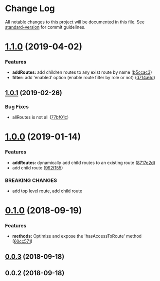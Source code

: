 # Change Log

All notable changes to this project will be documented in this file. See [standard-version](https://github.com/conventional-changelog/standard-version) for commit guidelines.

<a name="1.1.0"></a>
# [1.1.0](https://github.com/neikvon/vue-role-manager/compare/v1.0.1...v1.1.0) (2019-04-02)


### Features

* **addRoutes:** add children routes to any exist route by name ([b5ccac3](https://github.com/neikvon/vue-role-manager/commit/b5ccac3))
* **filter:** add 'enabled' option (enable route filter by role or not) ([d714a6d](https://github.com/neikvon/vue-role-manager/commit/d714a6d))



<a name="1.0.1"></a>
## [1.0.1](https://github.com/neikvon/vue-role-manager/compare/v1.0.0...v1.0.1) (2019-02-26)


### Bug Fixes

* allRoutes is not all ([77bf01c](https://github.com/neikvon/vue-role-manager/commit/77bf01c))



<a name="1.0.0"></a>
# [1.0.0](https://github.com/neikvon/vue-role-manager/compare/v0.1.0...v1.0.0) (2019-01-14)


### Features

* **addRoutes:** dynamically add child routes to an existing route ([8717e2d](https://github.com/neikvon/vue-role-manager/commit/8717e2d))
* add child route ([992f155](https://github.com/neikvon/vue-role-manager/commit/992f155))


### BREAKING CHANGES

* add top level route, add child route



<a name="0.1.0"></a>
# [0.1.0](https://github.com/neikvon/vue-role-manager/compare/v0.0.3...v0.1.0) (2018-09-19)


### Features

* **methods:** Optimize and expose the 'hasAccessToRoute' method ([60cc571](https://github.com/neikvon/vue-role-manager/commit/60cc571))



<a name="0.0.3"></a>
## [0.0.3](https://github.com/neikvon/vue-role-manager/compare/v0.0.2...v0.0.3) (2018-09-18)



<a name="0.0.2"></a>
## 0.0.2 (2018-09-18)

